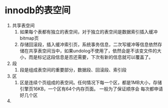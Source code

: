 # innodb的表空间

1. 共享表空间
   1. 如果每个表都有独立的表空间，对于独立的表空间是数据索引插入缓冲bitmap页
   2. 存储回滚段，插入缓冲索引页，系统事务信息，二次写缓冲等信息依然存储在共享表空间当中，如果undolog不使用了，依然会是不该变文件的大小，而是标记这段信息是否还需要，下次有新的信息就可以覆盖了。
2. 段
   1. 段是组成表空间的重要部分，数据段、回滚段、索引段
3. 区
   1. 区是连续个页组成的表空间。任何情况下每一个区，都是1MB大小，存储引擎页16KB，一个区有64个内存页面。 一般为了保证顺序会 每次都申请好几个区
4. 
